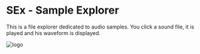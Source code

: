 # SEx - Sample Explorer
This is a file explorer dedicated to audio samples. You click a sound file, it is played and his waveform is displayed.

![logo](preview.gif)
